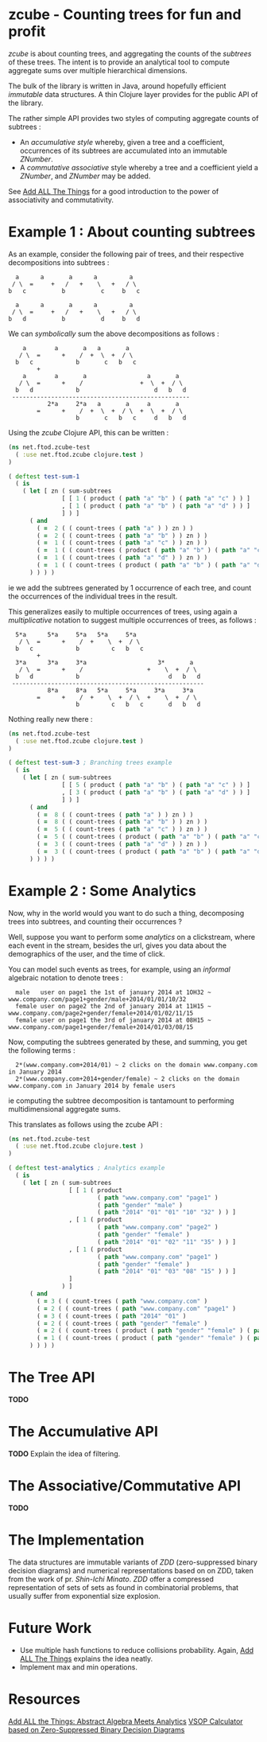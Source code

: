 zcube - Counting trees for fun and profit
=========================================

_zcube_ is about counting trees, and aggregating the counts of the _subtrees_ of these trees. The intent is to provide an analytical tool to compute aggregate sums over multiple hierarchical dimensions.

The bulk of the library is written in Java, around hopefully efficient _immutable_ data structures. A thin Clojure layer provides for the public API of the library.

The rather simple API provides two styles of computing aggregate counts of subtrees :

* An _accumulative style_ whereby, given a tree and a coefficient, occurrences of its subtrees are accumulated into an immutable _ZNumber_.
* A _commutative associative_ style whereby a tree and a coefficient yield a _ZNumber_, and _ZNumber_ may be added.

See [Add ALL The Things][1] for a good introduction to the power of associativity and commutativity.

# Example 1 : About counting subtrees

As an example, consider the following pair of trees, and their respective decompositions into subtrees :

      a      a       a      a         a
     / \  =     +   /   +    \   +   / \
    b   c          b          c     b   c

      a      a       a      a         a
     / \  =     +   /   +    \   +   / \
    b   d          b          d     b   d

We can _symbolically_ sum the above decompositions as follows :

        a        a       a   a       a                           
       / \  =      +    /  +  \  +  / \                          
      b   c            b       c   b   c                         
            +                                                    
        a        a       a                 a       a
       / \  =      +    /                +  \  +  / \
      b   d            b                     d   b   d
     --------------------------------------------------
               2*a     2*a   a       a     a       a
            =      +    /  +  \  +  / \  +  \  +  / \
                       b       c   b   c     d   b   d

Using the _zcube_ Clojure API, this can be written :

```clojure
(ns net.ftod.zcube-test
  ( :use net.ftod.zcube clojure.test )
)

( deftest test-sum-1
  ( is
    ( let [ zn ( sum-subtrees
               [ [ 1 ( product ( path "a" "b" ) ( path "a" "c" ) ) ] 
               , [ 1 ( product ( path "a" "b" ) ( path "a" "d" ) ) ]
               ] ) ]
      ( and
        ( =  2 ( ( count-trees ( path "a" ) ) zn ) )
        ( =  2 ( ( count-trees ( path "a" "b" ) ) zn ) )
        ( =  1 ( ( count-trees ( path "a" "c" ) ) zn ) )
        ( =  1 ( ( count-trees ( product ( path "a" "b" ) ( path "a" "c" ) ) ) zn ) )
        ( =  1 ( ( count-trees ( path "a" "d" ) ) zn ) )
        ( =  1 ( ( count-trees ( product ( path "a" "b" ) ( path "a" "d" ) ) ) zn ) )
      ) ) ) )

```
ie we add the subtrees generated by 1 occurrence of each tree, and count the occurrences of the individual trees in the result.

This generalizes easily to multiple occurrences of trees, using again a _multiplicative_ notation to suggest multiple occurrences of trees, as follows :

      5*a      5*a     5*a   5*a     5*a                           
       / \  =      +    /  +    \  +  / \                          
      b   c            b         c   b   c                         
            +                                                      
      3*a      3*a     3*a                    3*       a
       / \  =      +    /                  +    \  +  / \
      b   d            b                         d   b   d
     ------------------------------------------------------
               8*a     8*a   5*a     5*a     3*a     3*a
            =      +    /  +    \  +  / \  +    \  +  / \
                       b         c   b   c       d   b   d

Nothing really new there :


```clojure
(ns net.ftod.zcube-test
  ( :use net.ftod.zcube clojure.test )
)

( deftest test-sum-3 ; Branching trees example
  ( is
    ( let [ zn ( sum-subtrees
               [ [ 5 ( product ( path "a" "b" ) ( path "a" "c" ) ) ] 
               , [ 3 ( product ( path "a" "b" ) ( path "a" "d" ) ) ]
               ] ) ]
      ( and
        ( =  8 ( ( count-trees ( path "a" ) ) zn ) )
        ( =  8 ( ( count-trees ( path "a" "b" ) ) zn ) )
        ( =  5 ( ( count-trees ( path "a" "c" ) ) zn ) )
        ( =  5 ( ( count-trees ( product ( path "a" "b" ) ( path "a" "c" ) ) ) zn ) )
        ( =  3 ( ( count-trees ( path "a" "d" ) ) zn ) )
        ( =  3 ( ( count-trees ( product ( path "a" "b" ) ( path "a" "d" ) ) ) zn ) )
      ) ) ) )
```

# Example 2 : Some Analytics

Now, why in the world would you want to do such a thing, decomposing trees into subtrees, and counting their occurrences ?

Well, suppose you want to perform some _analytics_ on a clickstream, where each event in the stream, besides the url, gives you data about the demographics of the user, and the time of click.

You can model such events as trees, for example, using an _informal_ algebraic notation to denote trees :

      male   user on page1 the 1st of january 2014 at 1OH32 ~ www.company.com/page1+gender/male+2014/01/01/10/32
      female user on page2 the 2nd of january 2014 at 11H15 ~ www.company.com/page2+gender/female+2014/01/02/11/15
      female user on page1 the 3rd of january 2014 at 08H15 ~ www.company.com/page1+gender/female+2014/01/03/08/15

Now, computing the subtrees generated by these, and summing, you get the following terms :

      2*(www.company.com+2014/01) ~ 2 clicks on the domain www.company.com in January 2014
      2*(www.company.com+2014+gender/female) ~ 2 clicks on the domain www.company.com in January 2014 by female users
      
ie computing the subtree decomposition is tantamount to performing multidimensional aggregate sums.

This translates as follows using the zcube API :

```clojure
(ns net.ftod.zcube-test
  ( :use net.ftod.zcube clojure.test )
)

( deftest test-analytics ; Analytics example
  ( is
    ( let [ zn ( sum-subtrees
                 [ [ 1 ( product
                         ( path "www.company.com" "page1" )
                         ( path "gender" "male" )
                         ( path "2014" "01" "01" "10" "32" ) ) ]
                 , [ 1 ( product
                         ( path "www.company.com" "page2" )
                         ( path "gender" "female" )
                         ( path "2014" "01" "02" "11" "35" ) ) ]
                 , [ 1 ( product
                         ( path "www.company.com" "page1" )
                         ( path "gender" "female" )
                         ( path "2014" "01" "03" "08" "15" ) ) ]
                 ]
               ) ]
      ( and
        ( = 3 ( ( count-trees ( path "www.company.com" )                                       ) zn ) )
        ( = 2 ( ( count-trees ( path "www.company.com" "page1" )                               ) zn ) )
        ( = 3 ( ( count-trees ( path "2014" "01" )                                             ) zn ) )
        ( = 2 ( ( count-trees ( path "gender" "female" )                                       ) zn ) )
        ( = 2 ( ( count-trees ( product ( path "gender" "female" ) ( path "2014" "01" ) )      ) zn ) )
        ( = 1 ( ( count-trees ( product ( path "gender" "female" ) ( path "2014" "01" "02" ) ) ) zn ) )
      ) ) ) )
```

# The Tree API

**TODO**

# The Accumulative API

**TODO** Explain the idea of filtering.

# The Associative/Commutative API

**TODO**

# The Implementation

The data structures are immutable variants of _ZDD_ (zero-suppressed binary decision diagrams) and numerical representations based on on ZDD, taken from the work of pr. _Shin-Ichi Minato_. _ZDD_ offer a compressed representation of sets of sets as found in combinatorial problems, that usually suffer from exponential size explosion.

# Future Work

* Use multiple hash functions to reduce collisions probability. Again, [Add ALL The Things][1] explains the idea neatly.
* Implement max and min operations.
 
# Resources

[Add ALL the Things: Abstract Algebra Meets Analytics][1]
[VSOP Calculator based on Zero-Suppressed Binary Decision Diagrams][2]

[1]: http://www.infoq.com/presentations/abstract-algebra-analytics
[2]: https://github.com/ftod/zcube/blob/master/papers/VSOP%20(Valued-Sum-Of-Products)%20Calculator%20Based%20on%20Zero-Suppressed%20BDDs.pdf?raw=true
